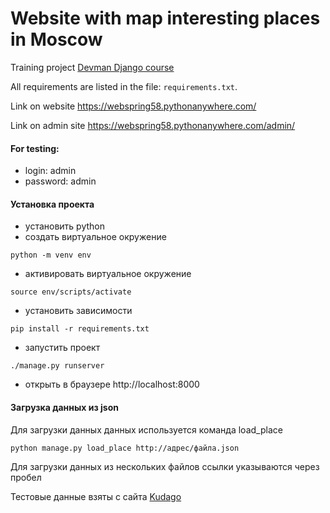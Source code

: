 # Website with map interesting places in Moscow 

Training project [Devman Django course](https://dvmn.org/modules/django/)  

All requirements are listed in the file: `requirements.txt`.

Link on website https://webspring58.pythonanywhere.com/

Link on admin site https://webspring58.pythonanywhere.com/admin/

#### For testing:
- login: admin
- password: admin

#### Установка проекта

- установить python
- создать виртуальное окружение 
```shell script
python -m venv env
```
- активировать виртуальное окружение
```shell script
source env/scripts/activate
```
- установить зависимости
```shell script
pip install -r requirements.txt
```
- запустить проект
```shell script
./manage.py runserver
```
- открыть в браузере http://localhost:8000

#### Загрузка данных из json

Для загрузки данных данных используется команда load_place

```shell script
python manage.py load_place http://адрес/файла.json
```
Для загрузки данных из нескольких файлов ссылки указываются через пробел


Тестовые данные взяты с сайта [Kudago](https://kudago.com/)
